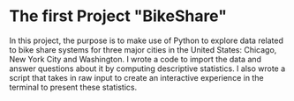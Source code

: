 # The first Project "BikeShare"
In this project, the purpose is to make use of Python to explore data related to bike share systems for three major cities in the United States: Chicago, New York City and Washington.
I wrote a code to import the data and answer questions about it by computing descriptive statistics.
I also wrote a script that takes in raw input to create an interactive experience in the terminal to present these statistics.
